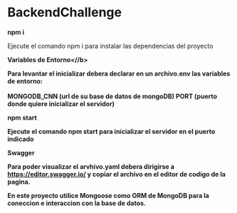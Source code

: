 # BackendChallenge

<b>npm i</b><br/>

Ejecute el comando npm i para instalar las dependencias del proyecto

<b>Variables de Entorno<//b>

Para levantar el inicializar debera declarar en un archivo.env las variables de entorno:<br/><br/>
MONGODB_CNN (url de su base de datos de mongoDB)
PORT (puerto donde quiere inicializar el servidor)

<b>npm start</b><br/>

Ejecute el comando npm start para inicializar el servidor en el puerto indicado 

<b>Swagger</b><br/>

Para poder visualizar el arvhivo.yaml debera dirigirse a https://editor.swagger.io/ y copiar el archivo en el editor de codigo de la pagina.

En este proyecto utilice Mongoose como ORM de MongoDB para la coneccion e interaccion con la base de datos.